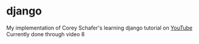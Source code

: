 # django
My implementation of Corey Schafer's learning django tutorial on <a href="https://www.youtube.com/watch?v=1PkNiYlkkjo&list=PL-osiE80TeTtoQCKZ03TU5fNfx2UY6U4p&index=4" target="_blank">YouTube</a>
Currently done through video 8